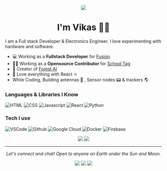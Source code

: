 <!-- markdownlint-disable MD033 MD041 -->
<p align="center">
  <img src="https://media.giphy.com/media/Nx0rz3jtxtEre/giphy.gif">
</p>

<h1 align="center">
I'm Vikas 🙋‍♂
</h1>
I am a Full stack Developer & Electronics Engineer. I love experimenting with hardware and software.

- 💻  Working as a **Fullstack Developer** for [Fusion](https://gofusion.io/).
- 👨‍🏫  Working as a **Opensource Contributor** for [School Tag](https://schooltag.org/)
- 🦄  Creator of [Forest AI](https://forestai.tech/)
- 💙 Love everything with React  ⚛️
- While Coding, Building antennas 📡 , Sensor nodes 📟   & trackers  🌎

### Languages & Libraries I Know

![HTML](https://img.shields.io/static/v1?label=HTML&message=5&color=E34F26&style=for-the-badge&logo=html5)
![CSS](https://img.shields.io/static/v1?label=CSS&message=3&color=1572B6&style=for-the-badge&logo=css3)
![Javascript](https://img.shields.io/static/v1?label=JavaScript&message=ES8&style=for-the-badge&color=F7DF1E&logo=JavaScript)
![React](https://img.shields.io/static/v1?label=React&message=3.9&color=007ACC&style=for-the-badge&logo=React)
![Python](https://img.shields.io/static/v1?label=Python&style=for-the-badge&message=3&color=3776AB&logo=PYTHON)


### Tech I use

![VSCode](https://img.shields.io/static/v1?label=VSCode&message=1.48-insider&style=for-the-badge&color=1FC0A7&logo=visual-studio)
![Github](https://img.shields.io/static/v1?label=GitHub&message=Eventyret&color=181717&style=for-the-badge&logo=github)
![Google Cloud](https://img.shields.io/static/v1?label=GoogleCloud&message=🚀&color=4285F4&style=for-the-badge&logo=google)
![Docker](https://img.shields.io/static/v1?label=Docker&message=🐳&color=4285F4&style=for-the-badge&logo=docker)
![Firebase](https://img.shields.io/static/v1?label=Firebase&style=for-the-badge&message=7.16.0&color=FFCA28&logo=firebase)

<p align="center">
    <img src="https://github-readme-stats.vercel.app/api?username=singh-vikas-m&count_private=true&show_icons=true&hide_title=true&theme=cobalt" />
    <img src="https://github-readme-stats.vercel.app/api/top-langs/?username=singh-vikas-m&layout=compact&theme=cobalt" />
</p>

<hr>
<p align="center">
  <i>Let's connect and chat! Open to anyone on Earth under the Sun and Moon.</i>

  <p align="center">
    <a href="https://twitter.com/dr_viktor_stark" alt="Twitter" target="_blank"><img src="https://github.com/singh-vikas-m/singh-vikas-m/blob/main/assets/twitter.png"></a>
    <a href="https://www.linkedin.com/in/vikas-singh-5ab6a113b/" alt="Linkedin" target="_blank"><img src="https://github.com/singh-vikas-m/singh-vikas-m/blob/main/assets/linkedin.png"></a>
    <a href="https://github.com/singh-vikas-m" alt="GitHub" target="_blank"><img src="https://github.com/singh-vikas-m/singh-vikas-m/blob/main/assets/github.png"></a>

  </p>
  
</p>
